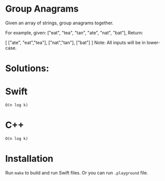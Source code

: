 # Group Anagrams
Given an array of strings, group anagrams together.

For example, given: ["eat", "tea", "tan", "ate", "nat", "bat"], 
Return:

[
  ["ate", "eat","tea"],
  ["nat","tan"],
  ["bat"]
]
Note: All inputs will be in lower-case.


# Solutions:

# Swift
```
O(n log k)
```

# C++
```
O(n log k)
```

# Installation
Run `make` to build and run Swift files. Or you can run `.playground` file.
